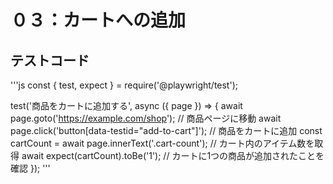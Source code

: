 # ０３：カートへの追加

## テストコード

'''js
const { test, expect } = require('@playwright/test');

test('商品をカートに追加する', async ({ page }) => {
  await page.goto('https://example.com/shop'); // 商品ページに移動
  await page.click('button[data-testid="add-to-cart"]'); // 商品をカートに追加
  const cartCount = await page.innerText('.cart-count'); // カート内のアイテム数を取得
  await expect(cartCount).toBe('1'); // カートに1つの商品が追加されたことを確認
});
'''

